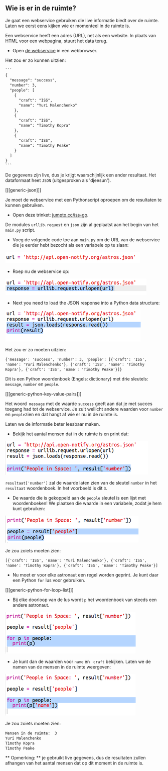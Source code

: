 ## Wie is er in de ruimte?

Je gaat een webservice gebruiken die live informatie biedt over de ruimte. Laten we eerst eens kijken wie er momenteel in de ruimte is.

Een webservice heeft een adres (URL), net als een website. In plaats van HTML voor een webpagina, stuurt het data terug.

+ Open <a href="http://api.open-notify.org/astros.json" target="_blank">de webservice</a> in een webbrowser.

Het zou er zo kunnen uitzien:

    ```
    {
      "message": "success",
      "number": 3,
      "people": [
        {
          "craft": "ISS",
          "name": "Yuri Malenchenko"
        },
        {
          "craft": "ISS",
          "name": "Timothy Kopra"
        },
        {
          "craft": "ISS",
          "name": "Timothy Peake"
        }
      ]
    }
    ```
    

De gegevens zijn live, dus je krijgt waarschijnlijk een ander resultaat. Het dataformaat heet ` JSON ` (uitgesproken als 'djeesun').

[[[generic-json]]]

Je moet de webservice met een Pythonscript oproepen om de resultaten te kunnen gebruiken.

+ Open deze trinket: <a href="http://jumpto.cc/iss-go" target="_blank">jumpto.cc/iss-go</a>.

De modules `urllib.request` en `json` zijn al geplaatst aan het begin van het `main.py` script.

+ Voeg de volgende code toe aan ` main.py ` om de URL van de webservice die je eerder hebt bezocht als een variabele op te slaan:

![screenshot](images/iss-url.png)

+ Roep nu de webservice op:

![screenshot](images/iss-request.png)

+ Next you need to load the JSON response into a Python data structure:

![screenshot](images/iss-result.png)

Het zou er zo moeten uitzien:

    {'message': 'success', 'number': 3, 'people': [{'craft': 'ISS', 'name': 'Yuri Malenchenko'}, {'craft': 'ISS', 'name': 'Timothy Kopra'}, {'craft': 'ISS', 'name': 'Timothy Peake'}]}
    

Dit is een Python woordenboek (Engels: dictionary) met drie sleutels: `message`, `number` en `people`.

[[[generic-python-key-value-pairs]]]

Het woord` message` met de waarde ` success ` geeft aan dat je met succes toegang had tot de webservice. Je zult wellicht andere waarden voor ` number ` en ` people `zien en dat hangt af wie er nu in de ruimte is.

Laten we de informatie beter leesbaar maken.

+ Bekijk het aantal mensen dat in de ruimte is en print dat:

![screenshot](images/iss-number.png)

`resultaat['number']` zal de waarde laten zien van de sleutel `number` in het `resultaat` woordenboek. In het voorbeeld is dit ` 3 `.

+ De waarde die is gekoppeld aan de ` people ` sleutel is een lijst met woordenboeken! We plaatsen die waarde in een variabele, zodat je hem kunt gebruiken:

![screenshot](images/iss-people.png)

Je zou zoiets moeten zien:

    [{'craft': 'ISS', 'name': 'Yuri Malenchenko'}, {'craft': 'ISS', 'name': 'Timothy Kopra'}, {'craft': 'ISS', 'name': 'Timothy Peake'}]
    

+ Nu moet er voor elke astronaut een regel worden geprint. Je kunt daar een Python `for` lus voor gebruiken.

[[[generic-python-for-loop-list]]]

+ Bij elke doorloop van de lus wordt `p` het woordenboek van steeds een andere astronaut.

![screenshot](images/iss-people-1a.png)

+ Je kunt dan de waarden voor `name` en ` craft` bekijken. Laten we de namen van de mensen in de ruimte weergeven:

![screenshot](images/iss-people-2.png)

Je zou zoiets moeten zien:

    Mensen in de ruimte:  3
    Yuri Malenchenko
    Timothy Kopra
    Timothy Peake
    

** Opmerking: ** je gebruikt live gegevens, dus de resultaten zullen afhangen van het aantal mensen dat op dit moment in de ruimte is.